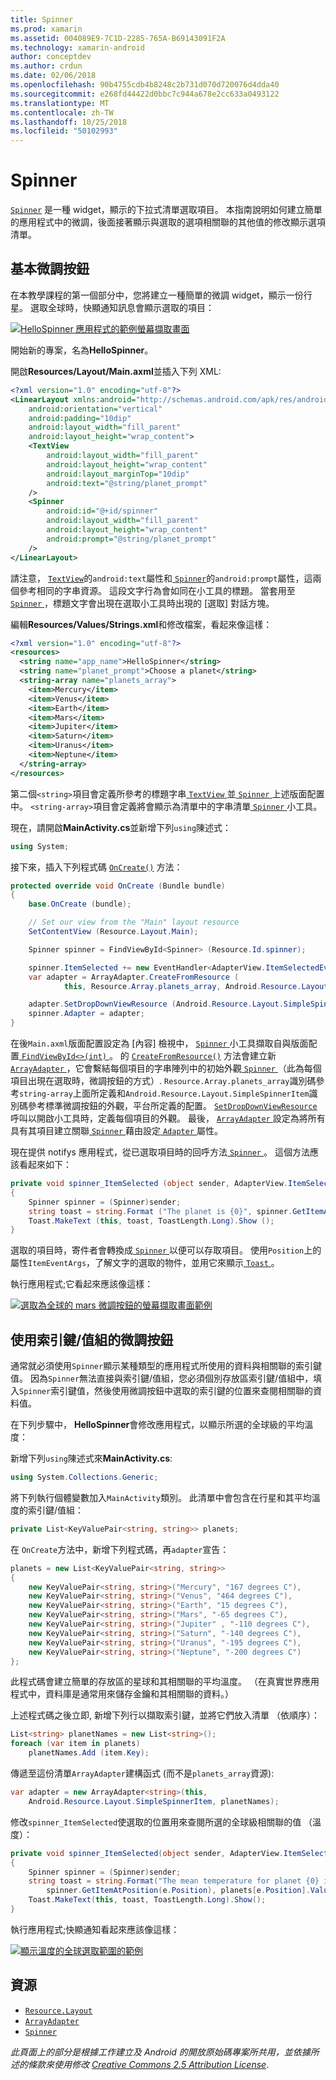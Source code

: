 ```yaml
---
title: Spinner
ms.prod: xamarin
ms.assetid: 004089E9-7C1D-2285-765A-B69143091F2A
ms.technology: xamarin-android
author: conceptdev
ms.author: crdun
ms.date: 02/06/2018
ms.openlocfilehash: 90b4755cdb4b8248c2b731d070d720076d4dda40
ms.sourcegitcommit: e268fd44422d0bbc7c944a678e2cc633a0493122
ms.translationtype: MT
ms.contentlocale: zh-TW
ms.lasthandoff: 10/25/2018
ms.locfileid: "50102993"
---
```

# <a name="spinner"></a>Spinner

[`Spinner`](https://developer.xamarin.com/api/type/Android.Widget.Spinner/) 是一種 widget，顯示的下拉式清單選取項目。 本指南說明如何建立簡單的應用程式中的微調，後面接著顯示與選取的選項相關聯的其他值的修改顯示選項清單。

## <a name="basic-spinner"></a>基本微調按鈕

在本教學課程的第一個部分中，您將建立一種簡單的微調 widget，顯示一份行星。 選取全球時，快顯通知訊息會顯示選取的項目：

[![HelloSpinner 應用程式的範例螢幕擷取畫面](spinner-images/01-example-screenshots-sml.png)](spinner-images/01-example-screenshots.png#lightbox)

開始新的專案，名為**HelloSpinner**。

開啟**Resources/Layout/Main.axml**並插入下列 XML:

```xml
<?xml version="1.0" encoding="utf-8"?>
<LinearLayout xmlns:android="http://schemas.android.com/apk/res/android"
    android:orientation="vertical"
    android:padding="10dip"
    android:layout_width="fill_parent"
    android:layout_height="wrap_content">
    <TextView
        android:layout_width="fill_parent"
        android:layout_height="wrap_content"
        android:layout_marginTop="10dip"
        android:text="@string/planet_prompt"
    />
    <Spinner
        android:id="@+id/spinner"
        android:layout_width="fill_parent"
        android:layout_height="wrap_content"
        android:prompt="@string/planet_prompt"
    />
</LinearLayout>
```

請注意， [ `TextView`](https://developer.xamarin.com/api/type/Android.Widget.TextView/)的`android:text`屬性和[ `Spinner`](https://developer.xamarin.com/api/type/Android.Widget.Spinner/)的`android:prompt`屬性，這兩個參考相同的字串資源。 這段文字行為會如同在小工具的標題。 當套用至[ `Spinner` ](https://developer.xamarin.com/api/type/Android.Widget.Spinner/)，標題文字會出現在選取小工具時出現的 [選取] 對話方塊。

編輯**Resources/Values/Strings.xml**和修改檔案，看起來像這樣：

```xml
<?xml version="1.0" encoding="utf-8"?>
<resources>
  <string name="app_name">HelloSpinner</string>
  <string name="planet_prompt">Choose a planet</string>
  <string-array name="planets_array">
    <item>Mercury</item>
    <item>Venus</item>
    <item>Earth</item>
    <item>Mars</item>
    <item>Jupiter</item>
    <item>Saturn</item>
    <item>Uranus</item>
    <item>Neptune</item>
  </string-array>
</resources>
```

第二個`<string>`項目會定義所參考的標題字串[ `TextView` ](https://developer.xamarin.com/api/type/Android.Widget.TextView/)並[ `Spinner` ](https://developer.xamarin.com/api/type/Android.Widget.Spinner/)上述版面配置中。
`<string-array>`項目會定義將會顯示為清單中的字串清單[ `Spinner` ](https://developer.xamarin.com/api/type/Android.Widget.Spinner/)小工具。

現在，請開啟**MainActivity.cs**並新增下列`using`陳述式：

```csharp
using System;
```

接下來，插入下列程式碼 [`OnCreate()`](https://developer.xamarin.com/api/member/Android.App.Activity.OnCreate/(Android.OS.Bundle))
方法：

```csharp
protected override void OnCreate (Bundle bundle)
{
    base.OnCreate (bundle);

    // Set our view from the "Main" layout resource
    SetContentView (Resource.Layout.Main);

    Spinner spinner = FindViewById<Spinner> (Resource.Id.spinner);

    spinner.ItemSelected += new EventHandler<AdapterView.ItemSelectedEventArgs> (spinner_ItemSelected);
    var adapter = ArrayAdapter.CreateFromResource (
            this, Resource.Array.planets_array, Android.Resource.Layout.SimpleSpinnerItem);

    adapter.SetDropDownViewResource (Android.Resource.Layout.SimpleSpinnerDropDownItem);
    spinner.Adapter = adapter;
}
```

在後`Main.axml`版面配置設定為 [內容] 檢視中， [ `Spinner` ](https://developer.xamarin.com/api/type/Android.Widget.Spinner/)小工具擷取自與版面配置[ `FindViewById<>(int)` ](https://developer.xamarin.com/api/member/Android.App.Activity.FindViewById/p/System.Int32/)。
的 [`CreateFromResource()`](https://developer.xamarin.com/api/member/Android.Widget.ArrayAdapter.CreateFromResource/p/Android.Content.Context/System.Int32/System.Int32/)
方法會建立新[ `ArrayAdapter` ](https://developer.xamarin.com/api/type/Android.Widget.ArrayAdapter/)，它會繫結每個項目的字串陣列中的初始外觀[ `Spinner` ](https://developer.xamarin.com/api/type/Android.Widget.Spinner/) （此為每個項目出現在選取時，微調按鈕的方式）. `Resource.Array.planets_array`識別碼參考`string-array`上面所定義和`Android.Resource.Layout.SimpleSpinnerItem`識別碼參考標準微調按鈕的外觀，平台所定義的配置。
[`SetDropDownViewResource`](https://developer.xamarin.com/api/member/Android.Widget.ArrayAdapter.SetDropDownViewResource/p/System.Int32/)
呼叫以開啟小工具時，定義每個項目的外觀。 最後， [ `ArrayAdapter` ](https://developer.xamarin.com/api/type/Android.Widget.ArrayAdapter/)設定為將所有具有其項目建立關聯[ `Spinner` ](https://developer.xamarin.com/api/type/Android.Widget.Spinner/)藉由設定[ `Adapter` ](https://developer.xamarin.com/api/type/Android.Widget.ArrayAdapter)屬性。

現在提供 notifys 應用程式，從已選取項目時的回呼方法[ `Spinner` ](https://developer.xamarin.com/api/type/Android.Widget.Spinner/)。 這個方法應該看起來如下：

```csharp
private void spinner_ItemSelected (object sender, AdapterView.ItemSelectedEventArgs e)
{
    Spinner spinner = (Spinner)sender;
    string toast = string.Format ("The planet is {0}", spinner.GetItemAtPosition (e.Position));
    Toast.MakeText (this, toast, ToastLength.Long).Show ();
}
```

選取的項目時，寄件者會轉換成[ `Spinner` ](https://developer.xamarin.com/api/type/Android.Widget.Spinner/)以便可以存取項目。 使用`Position`上的屬性`ItemEventArgs`，了解文字的選取的物件，並用它來顯示[ `Toast` ](https://developer.xamarin.com/api/type/Android.Widget.Toast/)。

執行應用程式;它看起來應該像這樣：

[![選取為全球的 mars 微調按鈕的螢幕擷取畫面範例](spinner-images/02-basic-example-sml.png)](spinner-images/02-basic-example.png#lightbox)

## <a name="spinner-using-keyvalue-pairs"></a>使用索引鍵/值組的微調按鈕

通常就必須使用`Spinner`顯示某種類型的應用程式所使用的資料與相關聯的索引鍵值。 因為`Spinner`無法直接與索引鍵/值組，您必須個別存放區索引鍵/值組中，填入`Spinner`索引鍵值，然後使用微調按鈕中選取的索引鍵的位置來查閱相關聯的資料值。 

在下列步驟中， **HelloSpinner**會修改應用程式，以顯示所選的全球級的平均溫度：

新增下列`using`陳述式來**MainActivity.cs**:

```csharp
using System.Collections.Generic;
```

將下列執行個體變數加入`MainActivity`類別。
此清單中會包含在行星和其平均溫度的索引鍵/值組：

```csharp
private List<KeyValuePair<string, string>> planets;
```

在 `OnCreate`方法中，新增下列程式碼，再`adapter`宣告：

```csharp
planets = new List<KeyValuePair<string, string>>
{
    new KeyValuePair<string, string>("Mercury", "167 degrees C"),
    new KeyValuePair<string, string>("Venus", "464 degrees C"),
    new KeyValuePair<string, string>("Earth", "15 degrees C"),
    new KeyValuePair<string, string>("Mars", "-65 degrees C"),
    new KeyValuePair<string, string>("Jupiter" , "-110 degrees C"),
    new KeyValuePair<string, string>("Saturn", "-140 degrees C"),
    new KeyValuePair<string, string>("Uranus", "-195 degrees C"),
    new KeyValuePair<string, string>("Neptune", "-200 degrees C")
};
```

此程式碼會建立簡單的存放區的星球和其相關聯的平均溫度。 （在真實世界應用程式中，資料庫是通常用來儲存金鑰和其相關聯的資料。）

上述程式碼之後立即, 新增下列行以擷取索引鍵，並將它們放入清單 （依順序）：

```csharp
List<string> planetNames = new List<string>();
foreach (var item in planets)
    planetNames.Add (item.Key);
```

傳遞至這份清單`ArrayAdapter`建構函式 (而不是`planets_array`資源):

```csharp
var adapter = new ArrayAdapter<string>(this,
    Android.Resource.Layout.SimpleSpinnerItem, planetNames);
```

修改`spinner_ItemSelected`使選取的位置用來查閱所選的全球級相關聯的值 （溫度）：

```csharp
private void spinner_ItemSelected(object sender, AdapterView.ItemSelectedEventArgs e)
{
    Spinner spinner = (Spinner)sender;
    string toast = string.Format("The mean temperature for planet {0} is {1}",
        spinner.GetItemAtPosition(e.Position), planets[e.Position].Value);
    Toast.MakeText(this, toast, ToastLength.Long).Show();
}
```

執行應用程式;快顯通知看起來應該像這樣：

[![顯示溫度的全球選取範圍的範例](spinner-images/03-keyvalue-example-sml.png)](spinner-images/03-keyvalue-example.png#lightbox)
   
  

## <a name="resources"></a>資源

-   [`Resource.Layout`](https://developer.xamarin.com/api/type/Android.Resource+Layout/) 
-   [`ArrayAdapter`](https://developer.xamarin.com/api/type/Android.Widget.ArrayAdapter/) 
-   [`Spinner`](https://developer.xamarin.com/api/type/Android.Widget.Spinner/) 

*此頁面上的部分是根據工作建立及 Android 的開放原始碼專案所共用，並依據所述的條款來使用修改*
[*Creative Commons 2.5 Attribution License*](http://creativecommons.org/licenses/by/2.5/).
